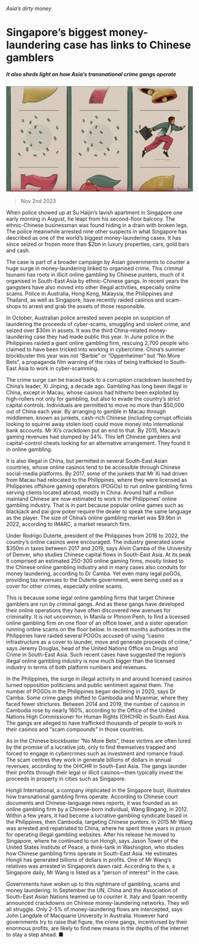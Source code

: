 ###### Asia’s dirty money

# Singapore’s biggest money-laundering case has links to Chinese gamblers 

##### It also sheds light on how Asia’s transnational crime gangs operate 

![image](images/20231104_ASD002.jpg) 

> Nov 2nd 2023 

When police showed up at Su Haijin’s lavish apartment in Singapore one early morning in August, he leapt from his second-floor balcony. The ethnic-Chinese businessman was found hiding in a drain with broken legs. The police meanwhile arrested nine other suspects in what Singapore has described as one of the world’s biggest money-laundering cases. It has since seized or frozen more than $2bn in luxury properties, cars, gold bars and cash. 

The case is part of a broader campaign by Asian governments to counter a huge surge in money-laundering linked to organised crime. This criminal tsunami has roots in illicit online gambling by Chinese punters, much of it organised in South-East Asia by ethnic-Chinese gangs. In recent years the gangsters have also moved into other illegal activities, especially online scams. Police in Australia, Hong Kong, Malaysia, the Philippines and Thailand, as well as Singapore, have recently raided casinos and scam-shops to arrest and grab the assets of those responsible.

In October, Australian police arrested seven people on suspicion of laundering the proceeds of cyber-scams, smuggling and violent crime, and seized over $30m in assets. It was the third China-related money-laundering case they had made public this year. In June police in the Philippines raided a giant online gambling firm, rescuing 2,700 people who claimed to have been tricked into working in cybercrime. China’s summer blockbuster this year was not “Barbie” or “Oppenheimer” but “No More Bets”, a propaganda film warning of the risks of being trafficked to South-East Asia to work in cyber-scamming.

The crime surge can be traced back to a corruption crackdown launched by China’s leader, Xi Jinping, a decade ago. Gambling has long been illegal in China, except in Macau, whose casinos had hitherto been exploited by high-rollers not only for gambling, but also to evade the country’s strict capital controls. Individuals are permitted to move no more than $50,000 out of China each year. By arranging to gamble in Macau through middlemen, known as junkets, cash-rich Chinese (including corrupt officials looking to squirrel away stolen loot) could move money into international bank accounts. Mr Xi’s crackdown put an end to that. By 2015, Macau’s gaming revenues had slumped by 34%. This left Chinese gamblers and capital-control cheats looking for an alternative arrangement. They found it in online gambling. 

It is also illegal in China, but permitted in several South-East Asian countries, whose online casinos tend to be accessible through Chinese social-media platforms. By 2017, some of the junkets that Mr Xi had driven from Macau had relocated to the Philippines, where they were licensed as Philippines offshore gaming operators (POGOs) to run online gambling firms serving clients located abroad, mostly in China. Around half a million mainland Chinese are now estimated to work in the Philippines’ online gambling industry. That is in part because popular online games such as blackjack and pai gow poker require the dealer to speak the same language as the player. The size of China’s online gambling market was $9.9bn in 2022, according to IMARC, a market research firm. 

Under Rodrigo Duterte, president of the Philippines from 2016 to 2022, the country’s online casinos were encouraged. The industry generated some $350m in taxes between 2017 and 2019, says Alvin Camba of the University of Denver, who studies Chinese capital flows in South-East Asia. At its peak it comprised an estimated 250-300 online gaming firms, mostly linked to the Chinese online gambling industry and in many cases also conduits for money laundering, according to Dr Camba. Yet even many legal poGOs, providing tax revenues to the Duterte government, were being used as a cover for other crimes, especially online scams.

This is because some legal online gambling firms that target Chinese gamblers are run by criminal gangs. And as these gangs have developed their online operations they have often discovered new avenues for criminality. It is not uncommon, in Manila or Phnom Penh, to find a licensed online gambling firm on one floor of an office tower, and a sister operation running online scams on the floor below. In recent months authorities in the Philippines have raided several POGOs accused of using “casino infrastructure as a cover to launder, move and generate proceeds of crime,” says Jeremy Douglas, head of the United Nations Office on Drugs and Crime in South-East Asia. Such recent cases have suggested the region’s illegal online gambling industry is now much bigger than the licensed industry in terms of both platform numbers and revenues. 

In the Philippines, the surge in illegal activity in and around licensed casinos turned opposition politicians and public sentiment against them. The number of POGOs in the Philippines began declining in 2020, says Dr Camba. Some crime gangs shifted to Cambodia and Myanmar, where they faced fewer strictures. Between 2014 and 2019, the number of casinos in Cambodia rose by nearly 160%, according to the Office of the United Nations High Commissioner for Human Rights (OHCHR) in South-East Asia. The gangs are alleged to have trafficked thousands of people to work in their casinos and “scam compounds” in those countries.

As in the Chinese blockbuster “No More Bets”, these victims are often lured by the promise of a lucrative job, only to find themselves trapped and forced to engage in cybercrimes such as investment and romance fraud. The scam centres they work in generate billions of dollars in annual revenues, according to the OHCHR in South-East Asia. The gangs launder their profits through their legal or illicit casinos—then typically invest the proceeds in property in cities such as Singapore. 

Hongli International, a company implicated in the Singapore bust, illustrates how transnational gambling firms operate. According to Chinese court documents and Chinese-language news reports, it was founded as an online gambling firm by a Chinese-born individual, Wang Bingang, in 2012. Within a few years, it had become a lucrative gambling syndicate based in the Philippines, then Cambodia, targeting Chinese punters. In 2015 Mr Wang was arrested and repatriated to China, where he spent three years in prison for operating illegal gambling websites. After his release he moved to Singapore, where he continued to run Hongli, says Jason Tower of the United States Institute of Peace, a think-tank in Washington, who studies how Chinese gambling firms operate in South-East Asia. He estimates Hongli has generated billions of dollars in profits. One of Mr Wang’s relatives was arrested in Singapore’s dawn raid. According to the s, a Singapore daily, Mr Wang is listed as a “person of interest” in the case.

Governments have woken up to this nightmare of gambling, scams and money laundering. In September the UN, China and the Association of South-East Asian Nations teamed up to counter it. Italy and Spain recently announced crackdowns on Chinese money-laundering networks. They will all struggle. Only 2-5% of money-laundering flows are intercepted, says John Langdale of Macquarie University in Australia. However hard governments try to raise that figure, the crime gangs, incentivised by their enormous profits, are likely to find new means in the depths of the internet to stay a step ahead. ■

